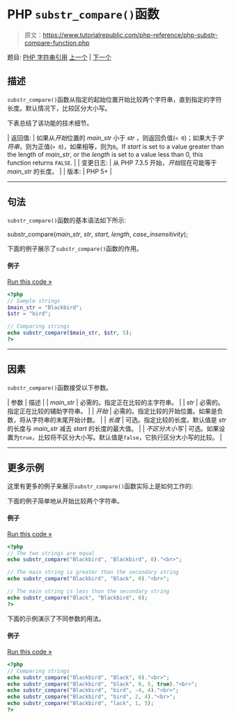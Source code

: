 # PHP `substr_compare()`函数

> 原文：<https://www.tutorialrepublic.com/php-reference/php-substr-compare-function.php>

题目: [PHP 字符串引用](php-string-functions.php) [上一个](php-substr-function.php) | [下一个](php-substr-count-function.php)

## 描述

`substr_compare()`函数从指定的起始位置开始比较两个字符串，直到指定的字符长度。默认情况下，比较区分大小写。

下表总结了该功能的技术细节。

| 返回值: | 如果从*开始*位置的 *main_str* 小于 *str* ，则返回负值(`< 0`)；如果大于*字符串*，则为正值(`> 0`)，如果相等，则为`0`。If *start* is set to a value greater than the length of *main_str*, or the *length* is set to a value less than 0, this function returns `FALSE`. |
| 变更日志: | 从 PHP 7.3.5 开始，*开始*现在可能等于 *main_str* 的长度。 |
| 版本: | PHP 5+ |

* * *

## 句法

`substr_compare()`函数的基本语法如下所示:

substr_compare(*main_str*, *str*, *start*, *length*, *case_insensitivity*);

下面的例子展示了`substr_compare()`函数的作用。

#### 例子

[Run this code »](../codelab.php?topic=php&file=compare-two-strings-from-a-specific-start-position "Run this code to view the output")

```php
<?php
// Sample strings
$main_str = "Blackbird";
$str = "bird";

// Comparing strings
echo substr_compare($main_str, $str, 5);
?>
```

* * *

## 因素

`substr_compare()`函数接受以下参数。

| 参数 | 描述 |
| *main_str* | 必需的。指定正在比较的主字符串。 |
| *str* | 必需的。指定正在比较的辅助字符串。 |
| *开始* | 必需的。指定比较的开始位置。如果是负数，将从字符串的末尾开始计数。 |
| *长度* | 可选。指定比较的长度。默认值是 *str* 的长度与 *main_str* 减去 *start* 的长度的最大值。 |
| *不区分大小写* | 可选。如果设置为`true`，比较将不区分大小写。默认值是`false`，它执行区分大小写的比较。 |

* * *

## 更多示例

这里有更多的例子来展示`substr_compare()`函数实际上是如何工作的:

下面的例子简单地从开始比较两个字符串。

#### 例子

[Run this code »](../codelab.php?topic=php&file=compare-two-strings-from-the-beginning-till-the-end "Run this code to view the output")

```php
<?php
// The two strings are equal
echo substr_compare("Blackbird", "Blackbird", 0)."<br>";

// The main string is greater than the secondary string
echo substr_compare("Blackbird", "Black", 0)."<br>";

// The main string is less than the secondary string
echo substr_compare("Black", "Blackbird", 0);
?>
```

下面的示例演示了不同参数的用法。

#### 例子

[Run this code »](../codelab.php?topic=php&file=using-different-start-and-length-values-in-substr-compare "Run this code to view the output")

```php
<?php
// Comparing strings
echo substr_compare("Blackbird", "Black", 0)."<br>";
echo substr_compare("Blackbird", "black", 0, 5, true)."<br>";
echo substr_compare("Blackbird", "bird", -4, 4)."<br>";
echo substr_compare("Blackbird", "bird", 2, 4)."<br>";
echo substr_compare("Blackbird", "lack", 1, 5);
?>
```
